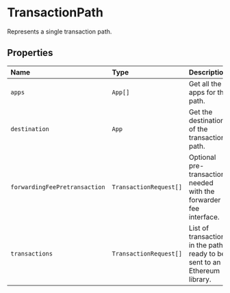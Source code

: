 # TransactionPath

Represents a single transaction path.

## Properties

| Name | Type | Description |
| :--- | :--- | :--- |
| `apps` | `App[]` | Get all the apps for the path. |
| `destination` | `App` | Get the destination of the transactions path. |
| `forwardingFeePretransaction` | `TransactionRequest[]` | Optional pre-transaction, needed with the forwarder fee interface. |
| `transactions` | `TransactionRequest[]` | List of transactions in the path, ready to be sent to an Ethereum library. |

